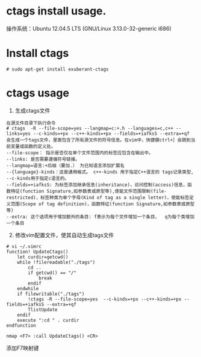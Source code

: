 <h1> ctags install usage. </h1>
操作系统：Ubuntu 12.04.5 LTS (GNU/Linux 3.13.0-32-generic i686)  

# Install ctags  

```
# sudo apt-get install exuberant-ctags
```

# ctags usage
1. 生成ctags文件
```
在源文件目录下执行命令
# ctags  -R --file-scope=yes --langmap=c:+.h --languages=c,c++ --links=yes --c-kinds=+px --c++-kinds=+px --fields=+iafksS --extra=+qf
会生成一个tags文件，里面包含了所有源文件的符号信息。在vim中，快捷键ctrl+］会跳到当前变量或函数的定义处。
--file-scope： 指示是否仅在单个文件范围内的标签应包含在输出中。
--links: 是否需要遵循符号链接。
--langmap=语言:+后缀（要加.） 为已知语言添加扩展名
--{language}-kinds：这是通用格式。 c++-kinds 用于指定C++语言的 tags记录类型, --c-kinds用于指定c语言的。  
--fields=+iafksS: 为标签添加继承信息(inheritance)，访问控制(access)信息，函数特征(function Signature,如参数表或原型等),使能文件范围限制(file-restricted)，标签种类为单个字母(Kind of tag as a single letter)，使能标签定义范围(Scope of tag definition)，函数特征(function Signature,如参数表或原型等)
--extra: 这个选项用于增加额外的条目: f表示为每个文件增加一个条目，  q为每个类增加一个条目
```

2. 修改vim配置文件，使其自动生成tags文件
```
# vi ~/.vimrc
function! UpdateCtags()
    let curdir=getcwd()
    while !filereadable("./tags")
        cd ..
        if getcwd() == "/"
            break
        endif
    endwhile
    if filewritable("./tags")
        !ctags -R --file-scope=yes  --c-kinds=+px --c++-kinds=+px --fields=+iafksS --extra=+qf
        TlistUpdate
    endif
    execute ":cd " . curdir
endfunction

nmap <F7> :call UpdateCtags() <CR>
```
添加F7映射键
